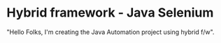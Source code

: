 # Hybrid framework - Java Selenium
"Hello Folks, I'm creating the Java Automation project using hybrid f/w".

